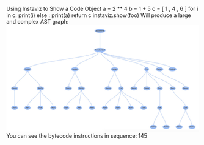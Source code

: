 Using Instaviz to Show a Code Object a  =  2 ** 4 b  =  1  +  5 c  =  [ 1 ,  4 ,  6 ] for  i  in  c: print(i) else : print(a) return  c instaviz.show(foo) Will produce a large and complex AST graph: 
![page_145_11](images/page_145_11.jpeg)
 You can see the bytecode instructions in sequence: 145